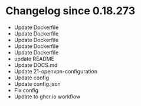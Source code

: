 # Changelog since 0.18.273
- Update Dockerfile 
- Update Dockerfile 
- Update Dockerfile 
- Update Dockerfile 
- Update Dockerfile 
- update README 
- Update DOCS.md 
- Update 21-openvpn-configuration 
- Update config 
- Update config.json 
- Fix config 
- Update to ghcr.io workflow 
